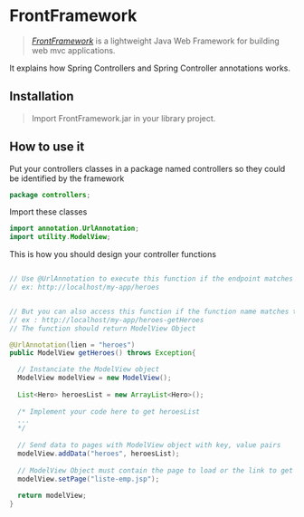 # FrontFramework
> [_FrontFramework_](https://github.com/JaheemHarris/FrontFramework) is a lightweight Java Web Framework for building web mvc applications.

It explains how Spring Controllers and Spring Controller annotations works.

## Installation

> Import FrontFramework.jar in your library project.

## How to use it

Put your controllers classes in a package named controllers so they could be identified by the framework

```java
package controllers;
```

 Import these classes
```java
import annotation.UrlAnnotation;
import utility.ModelView;
```



This is how you should design your controller functions
```java

// Use @UrlAnnotation to execute this function if the endpoint matches the value of "lien"
// ex: http://localhost/my-app/heroes


// But you can also access this function if the function name matches the endpoint
// ex : http://localhost/my-app/heroes-getHeroes
// The function should return ModelView Object

@UrlAnnotation(lien = "heroes")
public ModelView getHeroes() throws Exception{

  // Instanciate the ModelView object
  ModelView modelView = new ModelView();
  
  List<Hero> heroesList = new ArrayList<Hero>();
  
  /* Implement your code here to get heroesList
  ...
  */
  
  // Send data to pages with ModelView object with key, value pairs
  modelView.addData("heroes", heroesList);
  
  // ModelView Object must contain the page to load or the link to get redirected
  modelView.setPage("liste-emp.jsp");
  
  return modelView;
}
```


